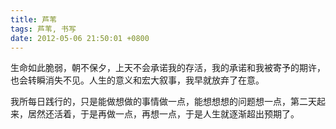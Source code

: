 ```yaml
---
title: 芦苇
tags: 芦苇, 书写
date: 2012-05-06 21:50:01 +0800
---
```



生命如此脆弱，朝不保夕，上天不会承诺我的存活，我的承诺和我被寄予的期许，也会转瞬消失不见。人生的意义和宏大叙事，我早就放弃了在意。

我所每日践行的，只是能做想做的事情做一点，能想想想的问题想一点，第二天起来，居然还活着，于是再做一点，再想一点，于是人生就逐渐超出预期了。

